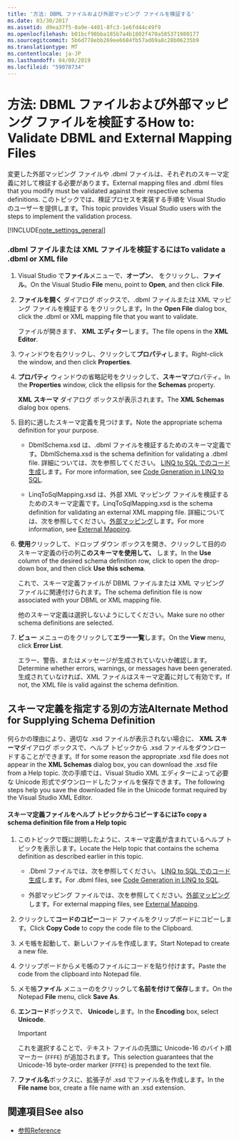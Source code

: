 ```yaml
---
title: '方法: DBML ファイルおよび外部マッピング ファイルを検証する'
ms.date: 03/30/2017
ms.assetid: d9ea37f5-0a9e-4401-8fc3-1e6fd44c49f9
ms.openlocfilehash: b01bcf98bba185b7a4b1802f470a585371980177
ms.sourcegitcommit: 5b6d778ebb269ee6684fb57ad69a8c28b06235b9
ms.translationtype: MT
ms.contentlocale: ja-JP
ms.lasthandoff: 04/08/2019
ms.locfileid: "59078734"
---
```

# <a name="how-to-validate-dbml-and-external-mapping-files"></a><span data-ttu-id="0f365-102">方法: DBML ファイルおよび外部マッピング ファイルを検証する</span><span class="sxs-lookup"><span data-stu-id="0f365-102">How to: Validate DBML and External Mapping Files</span></span>
<span data-ttu-id="0f365-103">変更した外部マッピング ファイルや .dbml ファイルは、それぞれのスキーマ定義に対して検証する必要があります。</span><span class="sxs-lookup"><span data-stu-id="0f365-103">External mapping files and .dbml files that you modify must be validated against their respective schema definitions.</span></span> <span data-ttu-id="0f365-104">このトピックでは、検証プロセスを実装する手順を Visual Studio のユーザーを提供します。</span><span class="sxs-lookup"><span data-stu-id="0f365-104">This topic provides Visual Studio users with the steps to implement the validation process.</span></span>  
  
 [!INCLUDE[note_settings_general](../../../../../../includes/note-settings-general-md.md)]  
  
### <a name="to-validate-a-dbml-or-xml-file"></a><span data-ttu-id="0f365-105">.dbml ファイルまたは XML ファイルを検証するには</span><span class="sxs-lookup"><span data-stu-id="0f365-105">To validate a .dbml or XML file</span></span>  
  
1.  <span data-ttu-id="0f365-106">Visual Studio で**ファイル**メニューで、**オープン**、 をクリックし、**ファイル**。</span><span class="sxs-lookup"><span data-stu-id="0f365-106">On the Visual Studio **File** menu, point to **Open**, and then click **File**.</span></span>  
  
2.  <span data-ttu-id="0f365-107">**ファイルを開く** ダイアログ ボックスで、.dbml ファイルまたは XML マッピング ファイルを検証する をクリックします。</span><span class="sxs-lookup"><span data-stu-id="0f365-107">In the **Open File** dialog box, click the .dbml or XML mapping file that you want to validate.</span></span>  
  
     <span data-ttu-id="0f365-108">ファイルが開きます、 **XML エディター**します。</span><span class="sxs-lookup"><span data-stu-id="0f365-108">The file opens in the **XML Editor**.</span></span>  
  
3.  <span data-ttu-id="0f365-109">ウィンドウを右クリックし、クリックして**プロパティ**します。</span><span class="sxs-lookup"><span data-stu-id="0f365-109">Right-click the window, and then click **Properties**.</span></span>  
  
4.  <span data-ttu-id="0f365-110">**プロパティ** ウィンドウの省略記号をクリックして、**スキーマ**プロパティ。</span><span class="sxs-lookup"><span data-stu-id="0f365-110">In the **Properties** window, click the ellipsis for the **Schemas** property.</span></span>  
  
     <span data-ttu-id="0f365-111">**XML スキーマ** ダイアログ ボックスが表示されます。</span><span class="sxs-lookup"><span data-stu-id="0f365-111">The **XML Schemas** dialog box opens.</span></span>  
  
5.  <span data-ttu-id="0f365-112">目的に適したスキーマ定義を見つけます。</span><span class="sxs-lookup"><span data-stu-id="0f365-112">Note the appropriate schema definition for your purpose.</span></span>  
  
    -   <span data-ttu-id="0f365-113">DbmlSchema.xsd は、.dbml ファイルを検証するためのスキーマ定義です。</span><span class="sxs-lookup"><span data-stu-id="0f365-113">DbmlSchema.xsd is the schema definition for validating a .dbml file.</span></span> <span data-ttu-id="0f365-114">詳細については、次を参照してください。 [LINQ to SQL でのコード生成](../../../../../../docs/framework/data/adonet/sql/linq/code-generation-in-linq-to-sql.md)します。</span><span class="sxs-lookup"><span data-stu-id="0f365-114">For more information, see [Code Generation in LINQ to SQL](../../../../../../docs/framework/data/adonet/sql/linq/code-generation-in-linq-to-sql.md).</span></span>  
  
    -   <span data-ttu-id="0f365-115">LinqToSqlMapping.xsd は、外部 XML マッピング ファイルを検証するためのスキーマ定義です。</span><span class="sxs-lookup"><span data-stu-id="0f365-115">LinqToSqlMapping.xsd is the schema definition for validating an external XML mapping file.</span></span> <span data-ttu-id="0f365-116">詳細については、次を参照してください。[外部マッピング](../../../../../../docs/framework/data/adonet/sql/linq/external-mapping.md)します。</span><span class="sxs-lookup"><span data-stu-id="0f365-116">For more information, see [External Mapping](../../../../../../docs/framework/data/adonet/sql/linq/external-mapping.md).</span></span>  
  
6.  <span data-ttu-id="0f365-117">**使用**クリックして、ドロップ ダウン ボックスを開き、クリックして目的のスキーマ定義の行の列**このスキーマを使用して、** します。</span><span class="sxs-lookup"><span data-stu-id="0f365-117">In the **Use** column of the desired schema definition row, click to open the drop-down box, and then click **Use this schema**.</span></span>  
  
     <span data-ttu-id="0f365-118">これで、スキーマ定義ファイルが DBML ファイルまたは XML マッピング ファイルに関連付けられます。</span><span class="sxs-lookup"><span data-stu-id="0f365-118">The schema definition file is now associated with your DBML or XML mapping file.</span></span>  
  
     <span data-ttu-id="0f365-119">他のスキーマ定義は選択しないようにしてください。</span><span class="sxs-lookup"><span data-stu-id="0f365-119">Make sure no other schema definitions are selected.</span></span>  
  
7.  <span data-ttu-id="0f365-120">**ビュー**  メニューのをクリックして**エラー一覧**します。</span><span class="sxs-lookup"><span data-stu-id="0f365-120">On the **View** menu, click **Error List**.</span></span>  
  
     <span data-ttu-id="0f365-121">エラー、警告、またはメッセージが生成されていないか確認します。</span><span class="sxs-lookup"><span data-stu-id="0f365-121">Determine whether errors, warnings, or messages have been generated.</span></span> <span data-ttu-id="0f365-122">生成されていなければ、XML ファイルはスキーマ定義に対して有効です。</span><span class="sxs-lookup"><span data-stu-id="0f365-122">If not, the XML file is valid against the schema definition.</span></span>  
  
## <a name="alternate-method-for-supplying-schema-definition"></a><span data-ttu-id="0f365-123">スキーマ定義を指定する別の方法</span><span class="sxs-lookup"><span data-stu-id="0f365-123">Alternate Method for Supplying Schema Definition</span></span>  
 <span data-ttu-id="0f365-124">何らかの理由により、適切な .xsd ファイルが表示されない場合に、 **XML スキーマ**ダイアログ ボックスで、ヘルプ トピックから .xsd ファイルをダウンロードすることができます。</span><span class="sxs-lookup"><span data-stu-id="0f365-124">If for some reason the appropriate .xsd file does not appear in the **XML Schemas** dialog box, you can download the .xsd file from a Help topic.</span></span> <span data-ttu-id="0f365-125">次の手順では、Visual Studio XML エディターによって必要な Unicode 形式でダウンロードしたファイルを保存できます。</span><span class="sxs-lookup"><span data-stu-id="0f365-125">The following steps help you save the downloaded file in the Unicode format required by the Visual Studio XML Editor.</span></span>  
  
#### <a name="to-copy-a-schema-definition-file-from-a-help-topic"></a><span data-ttu-id="0f365-126">スキーマ定義ファイルをヘルプ トピックからコピーするには</span><span class="sxs-lookup"><span data-stu-id="0f365-126">To copy a schema definition file from a Help topic</span></span>  
  
1.  <span data-ttu-id="0f365-127">このトピックで既に説明したように、スキーマ定義が含まれているヘルプ トピックを表示します。</span><span class="sxs-lookup"><span data-stu-id="0f365-127">Locate the Help topic that contains the schema definition as described earlier in this topic.</span></span>  
  
    -   <span data-ttu-id="0f365-128">.Dbml ファイルでは、次を参照してください。 [LINQ to SQL でのコード生成](../../../../../../docs/framework/data/adonet/sql/linq/code-generation-in-linq-to-sql.md)します。</span><span class="sxs-lookup"><span data-stu-id="0f365-128">For .dbml files, see [Code Generation in LINQ to SQL](../../../../../../docs/framework/data/adonet/sql/linq/code-generation-in-linq-to-sql.md).</span></span>  
  
    -   <span data-ttu-id="0f365-129">外部マッピング ファイルでは、次を参照してください。[外部マッピング](../../../../../../docs/framework/data/adonet/sql/linq/external-mapping.md)します。</span><span class="sxs-lookup"><span data-stu-id="0f365-129">For external mapping files, see [External Mapping](../../../../../../docs/framework/data/adonet/sql/linq/external-mapping.md).</span></span>  
  
2.  <span data-ttu-id="0f365-130">クリックして**コードのコピー**コード ファイルをクリップボードにコピーします。</span><span class="sxs-lookup"><span data-stu-id="0f365-130">Click **Copy Code** to copy the code file to the Clipboard.</span></span>  
  
3.  <span data-ttu-id="0f365-131">メモ帳を起動して、新しいファイルを作成します。</span><span class="sxs-lookup"><span data-stu-id="0f365-131">Start Notepad to create a new file.</span></span>  
  
4.  <span data-ttu-id="0f365-132">クリップボードからメモ帳のファイルにコードを貼り付けます。</span><span class="sxs-lookup"><span data-stu-id="0f365-132">Paste the code from the clipboard into Notepad file.</span></span>  
  
5.  <span data-ttu-id="0f365-133">メモ帳**ファイル** メニューのをクリックして**名前を付けて保存**します。</span><span class="sxs-lookup"><span data-stu-id="0f365-133">On the Notepad **File** menu, click **Save As**.</span></span>  
  
6.  <span data-ttu-id="0f365-134">**エンコード**ボックスで、 **Unicode**します。</span><span class="sxs-lookup"><span data-stu-id="0f365-134">In the **Encoding** box, select **Unicode**.</span></span>  
  
    > [!IMPORTANT]
    >  <span data-ttu-id="0f365-135">これを選択することで、テキスト ファイルの先頭に Unicode-16 のバイト順マーカー (`FFFE`) が追加されます。</span><span class="sxs-lookup"><span data-stu-id="0f365-135">This selection guarantees that the Unicode-16 byte-order marker (`FFFE`) is prepended to the text file.</span></span>  
  
7.  <span data-ttu-id="0f365-136">**ファイル名**ボックスに、拡張子が .xsd でファイル名を作成します。</span><span class="sxs-lookup"><span data-stu-id="0f365-136">In the **File name** box, create a file name with an .xsd extension.</span></span>  
  
## <a name="see-also"></a><span data-ttu-id="0f365-137">関連項目</span><span class="sxs-lookup"><span data-stu-id="0f365-137">See also</span></span>

- [<span data-ttu-id="0f365-138">参照</span><span class="sxs-lookup"><span data-stu-id="0f365-138">Reference</span></span>](../../../../../../docs/framework/data/adonet/sql/linq/reference.md)
